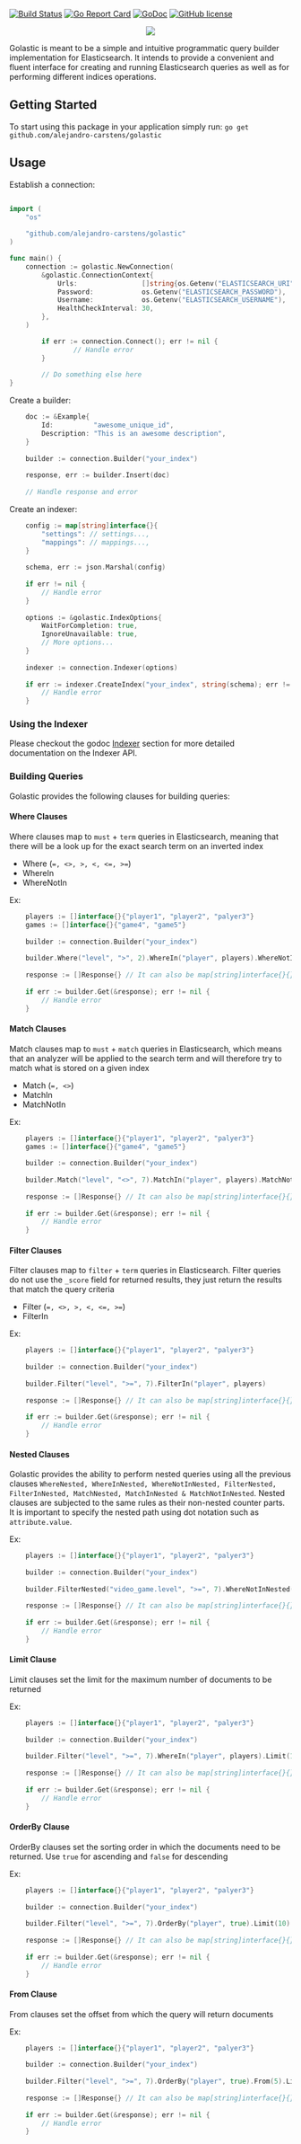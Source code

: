 [![Build Status](https://travis-ci.org/alejandro-carstens/golastic.svg?branch=master)](https://travis-ci.org/alejandro-carstens/golastic) [![Go Report Card](https://goreportcard.com/badge/github.com/alejandro-carstens/golastic)](https://goreportcard.com/report/github.com/alejandro-carstens/golastic) [![GoDoc](https://godoc.org/github.com/alejandro-carstens/golastic?status.svg)](https://godoc.org/github.com/alejandro-carstens/golastic) [![GitHub license](https://img.shields.io/badge/license-MIT-blue.svg)](https://github.com/alejandro-carstens/golastic/blob/master/LICENSE)

<p align="center">
  <img src="https://github.com/alejandro-carstens/golastic/blob/master/logo.png">
</p>

Golastic is meant to be a simple and intuitive programmatic query builder implementation for Elasticsearch. It intends to provide a convenient and fluent interface for creating and running Elasticsearch queries as well as for performing different indices operations.

## Getting Started

To start using this package in your application simply run: ```go get github.com/alejandro-carstens/golastic```

## Usage

Establish a connection:
```go

import (
    "os"
    
    "github.com/alejandro-carstens/golastic"
)

func main() {
	connection := golastic.NewConnection(
		&golastic.ConnectionContext{
			Urls:                []string{os.Getenv("ELASTICSEARCH_URI")},
			Password:            os.Getenv("ELASTICSEARCH_PASSWORD"),
			Username:            os.Getenv("ELASTICSEARCH_USERNAME"),
			HealthCheckInterval: 30,
		},
	)

        if err := connection.Connect(); err != nil {
                // Handle error
        }
  
        // Do something else here
}

```

Create a builder:
```go
	doc := &Example{
		Id:          "awesome_unique_id",
		Description: "This is an awesome description",
	}
	
	builder := connection.Builder("your_index")
	
	response, err := builder.Insert(doc)
	
	// Handle response and error
```

Create an indexer:
```go
	config := map[string]interface{}{
		"settings": // settings...,
		"mappings": // mappings...,
	}
	
	schema, err := json.Marshal(config)
	
	if err != nil {
		// Handle error
	}
	
	options := &golastic.IndexOptions{
		WaitForCompletion: true,
		IgnoreUnavailable: true,
		// More options...
	}
	
	indexer := connection.Indexer(options)
	
	if err := indexer.CreateIndex("your_index", string(schema); err != nil {
		// Handle error
	}
```

### Using the Indexer

Please checkout the godoc [Indexer](https://godoc.org/github.com/alejandro-carstens/golastic#Indexer) section for more detailed documentation on the Indexer API.

### Building Queries

Golastic provides the following clauses for building queries:

#### Where Clauses

Where clauses map to ```must``` + ```term``` queries in Elasticsearch, meaning that there will be a look up for the exact search term on an inverted index

* Where (```=, <>, >, <, <=, >=```)
* WhereIn
* WhereNotIn

Ex:

```go
	players := []interface{}{"player1", "player2", "palyer3"}
	games := []interface{}{"game4", "game5"}
	
	builder := connection.Builder("your_index")
	
	builder.Where("level", ">", 2).WhereIn("player", players).WhereNotIn("game", games)
	
	response := []Response{} // It can also be map[string]interface{}{}
	
	if err := builder.Get(&response); err != nil {
		// Handle error
	}
```

#### Match Clauses
Match clauses map to ```must``` + ```match``` queries in Elasticsearch, which means that an analyzer will be applied to the search term and will therefore try to match what is stored on a given index

* Match (```=, <>```)
* MatchIn
* MatchNotIn

Ex:

```go
	players := []interface{}{"player1", "player2", "palyer3"}
	games := []interface{}{"game4", "game5"}
	
	builder := connection.Builder("your_index")
	
	builder.Match("level", "<>", 7).MatchIn("player", players).MatchNotIn("game", games)
	
	response := []Response{} // It can also be map[string]interface{}{}
	
	if err := builder.Get(&response); err != nil {
		// Handle error
	}
```

#### Filter Clauses
Filter clauses map to ```filter``` + ```term``` queries in Elasticsearch. Filter queries do not use the ```_score``` field for returned results, they just return the results that match the query criteria

* Filter (```=, <>, >, <, <=, >=```)
* FilterIn

Ex:

```go
	players := []interface{}{"player1", "player2", "palyer3"}
	
	builder := connection.Builder("your_index")
	
	builder.Filter("level", ">=", 7).FilterIn("player", players)
	
	response := []Response{} // It can also be map[string]interface{}{}
	
	if err := builder.Get(&response); err != nil {
		// Handle error
	}
```

#### Nested Clauses
Golastic provides the ability to perform nested queries using all the previous clauses ```WhereNested, WhereInNested, WhereNotInNested, FilterNested, FilterInNested, MatchNested, MatchInNested & MatchNotInNested```. Nested clauses are subjected to the same rules as their non-nested counter parts. It is important to specify the nested path using dot notation such as ```attribute.value```.

Ex:
```go
	players := []interface{}{"player1", "player2", "palyer3"}
	
	builder := connection.Builder("your_index")
	
	builder.FilterNested("video_game.level", ">=", 7).WhereNotInNested("video_game.player", players)
	
	response := []Response{} // It can also be map[string]interface{}{}
	
	if err := builder.Get(&response); err != nil {
		// Handle error
	}
```

#### Limit Clause
Limit clauses set the limit for the maximum number of documents to be returned

Ex:

```go
	players := []interface{}{"player1", "player2", "palyer3"}
	
	builder := connection.Builder("your_index")
	
	builder.Filter("level", ">=", 7).WhereIn("player", players).Limit(10)
	
	response := []Response{} // It can also be map[string]interface{}{}
	
	if err := builder.Get(&response); err != nil {
		// Handle error
	}
```

#### OrderBy Clause
OrderBy clauses set the sorting order in which the documents need to be returned. Use `true` for ascending and `false` for descending

Ex:

```go
	players := []interface{}{"player1", "player2", "palyer3"}
	
	builder := connection.Builder("your_index")
	
	builder.Filter("level", ">=", 7).OrderBy("player", true).Limit(10)
	
	response := []Response{} // It can also be map[string]interface{}{}
	
	if err := builder.Get(&response); err != nil {
		// Handle error
	}
```

#### From Clause
From clauses set the offset from which the query will return documents

Ex:

```go
	players := []interface{}{"player1", "player2", "palyer3"}
	
	builder := connection.Builder("your_index")
	
	builder.Filter("level", ">=", 7).OrderBy("player", true).From(5).Limit(5)
	
	response := []Response{} // It can also be map[string]interface{}{}
	
	if err := builder.Get(&response); err != nil {
		// Handle error
	}
```
